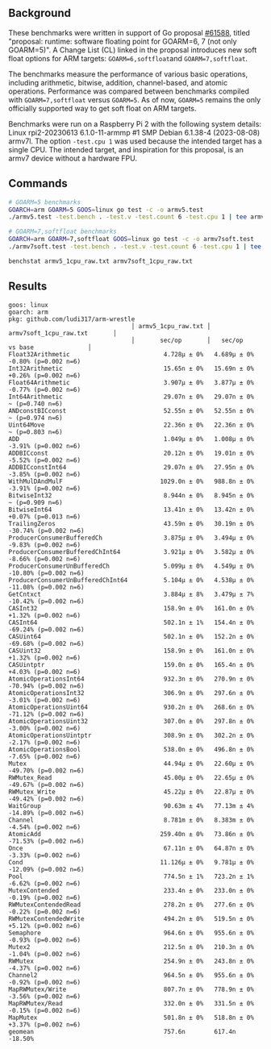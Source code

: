 ## Background
These benchmarks were written in support of Go proposal [#61588](https://github.com/golang/go/issues/61588), titled "proposal: runtime: software floating point for GOARM=6, 7 (not only GOARM=5)". A Change List (CL) linked in the proposal introduces new soft float options for ARM targets: `GOARM=6,softfloat`and `GOARM=7,softfloat`.

The benchmarks measure the performance of various basic operations, including arithmetic, bitwise, addition, channel-based, and atomic operations. Performance was compared between benchmarks compiled with `GOARM=7,softfloat` versus `GOARM=5`. As of now, `GOARM=5` remains the only officially supported way to get soft float on ARM targets.

Benchmarks were run on a Raspberry Pi 2 with the following system details: Linux rpi2-20230613 6.1.0-11-armmp #1 SMP Debian 6.1.38-4 (2023-08-08) armv7l.
The option `-test.cpu 1` was used because the intended target has a single CPU. The intended target, and inspiration for this proposal, is an armv7 device without a hardware FPU.
## Commands
```bash
# GOARM=5 benchmarks
GOARCH=arm GOARM=5 GOOS=linux go test -c -o armv5.test
./armv5.test -test.bench . -test.v -test.count 6 -test.cpu 1 | tee armv5_1cpu_raw.txt

# GOARM=7,softfloat benchmarks
GOARCH=arm GOARM=7,softfloat GOOS=linux go test -c -o armv7soft.test
./armv7soft.test -test.bench . -test.v -test.count 6 -test.cpu 1 | tee armv7soft_1cpu_raw.txt

benchstat armv5_1cpu_raw.txt armv7soft_1cpu_raw.txt
```

## Results

```
goos: linux
goarch: arm
pkg: github.com/ludi317/arm-wrestle
                                  │ armv5_1cpu_raw.txt │       armv7soft_1cpu_raw.txt       │
                                  │       sec/op       │   sec/op     vs base               │
Float32Arithmetic                          4.728µ ± 0%   4.689µ ± 0%   -0.80% (p=0.002 n=6)
Int32Arithmetic                            15.65n ± 0%   15.69n ± 0%   +0.26% (p=0.002 n=6)
Float64Arithmetic                          3.907µ ± 0%   3.877µ ± 0%   -0.77% (p=0.002 n=6)
Int64Arithmetic                            29.07n ± 0%   29.07n ± 0%        ~ (p=0.740 n=6)
ANDconstBICconst                           52.55n ± 0%   52.55n ± 0%        ~ (p=0.974 n=6)
Uint64Move                                 22.36n ± 0%   22.36n ± 0%        ~ (p=0.803 n=6)
ADD                                        1.049µ ± 0%   1.008µ ± 0%   -3.91% (p=0.002 n=6)
ADDBICconst                                20.12n ± 0%   19.01n ± 0%   -5.52% (p=0.002 n=6)
ADDBICconstInt64                           29.07n ± 0%   27.95n ± 0%   -3.85% (p=0.002 n=6)
WithMulDAndMulF                           1029.0n ± 0%   988.8n ± 0%   -3.91% (p=0.002 n=6)
BitwiseInt32                               8.944n ± 0%   8.945n ± 0%        ~ (p=0.909 n=6)
BitwiseInt64                               13.41n ± 0%   13.42n ± 0%   +0.07% (p=0.013 n=6)
TrailingZeros                              43.59n ± 0%   30.19n ± 0%  -30.74% (p=0.002 n=6)
ProducerConsumerBufferedCh                 3.875µ ± 0%   3.494µ ± 0%   -9.83% (p=0.002 n=6)
ProducerConsumerBufferedChInt64            3.921µ ± 0%   3.582µ ± 0%   -8.66% (p=0.002 n=6)
ProducerConsumerUnBufferedCh               5.099µ ± 0%   4.549µ ± 0%  -10.80% (p=0.002 n=6)
ProducerConsumerUnBufferedChInt64          5.104µ ± 0%   4.538µ ± 0%  -11.08% (p=0.002 n=6)
GetCntxct                                  3.884µ ± 8%   3.479µ ± 7%  -10.42% (p=0.002 n=6)
CASInt32                                   158.9n ± 0%   161.0n ± 0%   +1.32% (p=0.002 n=6)
CASInt64                                   502.1n ± 1%   154.4n ± 0%  -69.24% (p=0.002 n=6)
CASUint64                                  502.1n ± 0%   152.2n ± 0%  -69.68% (p=0.002 n=6)
CASUint32                                  158.9n ± 0%   161.0n ± 0%   +1.32% (p=0.002 n=6)
CASUintptr                                 159.0n ± 0%   165.4n ± 0%   +4.03% (p=0.002 n=6)
AtomicOperationsInt64                      932.3n ± 0%   270.9n ± 0%  -70.94% (p=0.002 n=6)
AtomicOperationsInt32                      306.9n ± 0%   297.6n ± 0%   -3.01% (p=0.002 n=6)
AtomicOperationsUint64                     930.2n ± 0%   268.6n ± 0%  -71.12% (p=0.002 n=6)
AtomicOperationsUint32                     307.0n ± 0%   297.8n ± 0%   -3.00% (p=0.002 n=6)
AtomicOperationsUintptr                    308.9n ± 0%   302.2n ± 0%   -2.17% (p=0.002 n=6)
AtomicOperationsBool                       538.0n ± 0%   496.8n ± 0%   -7.65% (p=0.002 n=6)
Mutex                                      44.94µ ± 0%   22.60µ ± 0%  -49.70% (p=0.002 n=6)
RWMutex_Read                               45.00µ ± 0%   22.65µ ± 0%  -49.67% (p=0.002 n=6)
RWMutex_Write                              45.22µ ± 0%   22.87µ ± 0%  -49.42% (p=0.002 n=6)
WaitGroup                                  90.63m ± 4%   77.13m ± 4%  -14.89% (p=0.002 n=6)
Channel                                    8.781m ± 0%   8.383m ± 0%   -4.54% (p=0.002 n=6)
AtomicAdd                                 259.40n ± 0%   73.86n ± 0%  -71.53% (p=0.002 n=6)
Once                                       67.11n ± 0%   64.87n ± 0%   -3.33% (p=0.002 n=6)
Cond                                      11.126µ ± 0%   9.781µ ± 0%  -12.09% (p=0.002 n=6)
Pool                                       774.5n ± 1%   723.2n ± 1%   -6.62% (p=0.002 n=6)
MutexContended                             233.4n ± 0%   233.0n ± 0%   -0.19% (p=0.002 n=6)
RWMutexContendedRead                       278.2n ± 0%   277.6n ± 0%   -0.22% (p=0.002 n=6)
RWMutexContendedWrite                      494.2n ± 0%   519.5n ± 0%   +5.12% (p=0.002 n=6)
Semaphore                                  964.6n ± 0%   955.6n ± 0%   -0.93% (p=0.002 n=6)
Mutex2                                     212.5n ± 0%   210.3n ± 0%   -1.04% (p=0.002 n=6)
RWMutex                                    254.9n ± 0%   243.8n ± 0%   -4.37% (p=0.002 n=6)
Channel2                                   964.5n ± 0%   955.6n ± 0%   -0.92% (p=0.002 n=6)
MapRWMutex/Write                           807.7n ± 0%   778.9n ± 0%   -3.56% (p=0.002 n=6)
MapRWMutex/Read                            332.0n ± 0%   331.5n ± 0%   -0.15% (p=0.002 n=6)
MapMutex                                   501.8n ± 0%   518.8n ± 0%   +3.37% (p=0.002 n=6)
geomean                                    757.6n        617.4n       -18.50%
```